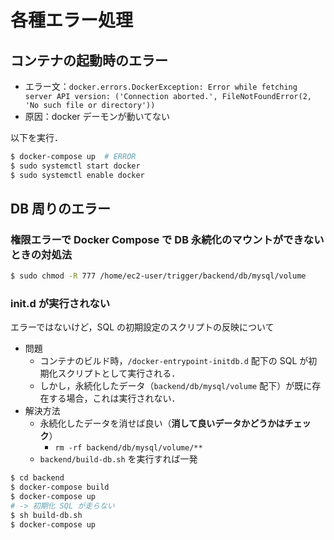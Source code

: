 # 各種エラー処理

## コンテナの起動時のエラー

- エラー文：`docker.errors.DockerException: Error while fetching server API version: ('Connection aborted.', FileNotFoundError(2, 'No such file or directory'))`
- 原因：docker デーモンが動いてない

以下を実行．

```sh
$ docker-compose up  # ERROR
$ sudo systemctl start docker
$ sudo systemctl enable docker
```

## DB 周りのエラー

### 権限エラーで Docker Compose で DB 永続化のマウントができないときの対処法

```sh
$ sudo chmod -R 777 /home/ec2-user/trigger/backend/db/mysql/volume
```

### init.d が実行されない

エラーではないけど，SQL の初期設定のスクリプトの反映について

- 問題
  - コンテナのビルド時，`/docker-entrypoint-initdb.d` 配下の SQL が初期化スクリプトとして実行される．
  - しかし，永続化したデータ（`backend/db/mysql/volume` 配下）が既に存在する場合，これは実行されない．
- 解決方法
  - 永続化したデータを消せば良い（**消して良いデータかどうかはチェック**）
    - `rm -rf backend/db/mysql/volume/**`
  - `backend/build-db.sh` を実行すれば一発

```sh
$ cd backend
$ docker-compose build
$ docker-compose up
# -> 初期化 SQL が走らない
$ sh build-db.sh
$ docker-compose up
```

